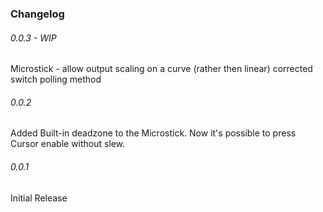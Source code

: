 ### Changelog
###### 0.0.3 - WIP
Microstick - allow output scaling on a curve (rather then linear)
corrected switch polling method

###### 0.0.2
Added Built-in deadzone to the Microstick. 
Now it's possible to press Cursor enable without slew.

###### 0.0.1
Initial Release

